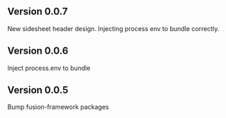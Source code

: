 ## Version 0.0.7
New sidesheet header design.
Injecting process env to bundle correctly. 

## Version 0.0.6
Inject process.env to bundle

## Version 0.0.5
Bump fusion-framework packages

